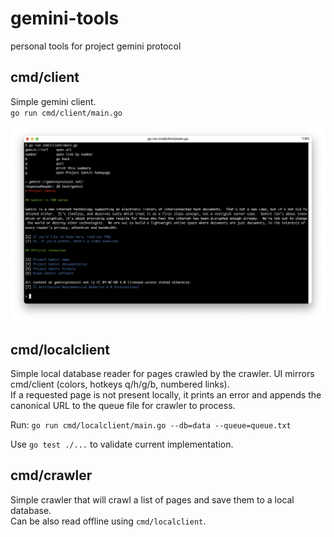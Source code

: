 # gemini-tools
personal tools for project gemini protocol

## cmd/client
Simple gemini client.  
`go run cmd/client/main.go`

![client example](./docs/client_example.png)

## cmd/localclient
Simple local database reader for pages crawled by the crawler. UI mirrors cmd/client (colors, hotkeys q/h/g/b, numbered links).  
If a requested page is not present locally, it prints an error and appends the canonical URL to the queue file for crawler to process.

Run:
`go run cmd/localclient/main.go --db=data --queue=queue.txt`

Use `go test ./...` to validate current implementation.


## cmd/crawler
Simple crawler that will crawl a list of pages and save them to a local database.  
Can be also read offline using `cmd/localclient`.
